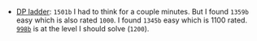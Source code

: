 - [DP ladder](https://codeforces.com/problemset?order=BY_RATING_ASC&tags=dp):
   `1501b`  I had to think for a couple minutes.  But I found `1359b` easy which is also rated `1000`. 
    I found `1345b` easy which is 1100 rated. [`998b`](https://codeforces.com/problemset/problem/998/B) is at the level I should solve (`1200`).
